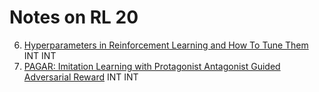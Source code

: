 # Notes on RL 20

6.  [Hyperparameters in Reinforcement Learning and How To Tune Them](https://arxiv.org/pdf/2306.01324) INT INT
13. [PAGAR: Imitation Learning with Protagonist Antagonist Guided Adversarial Reward](https://arxiv.org/pdf/2306.01731) INT INT